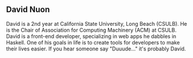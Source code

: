 ## David Nuon

David is a 2nd year at California State University, Long Beach (CSULB). He is the Chair of Association for Computing Machinery (ACM) at CSULB. David is a front-end developer, specializing in web apps he dabbles in Haskell. One of his goals in life is to create tools for developers to make their lives easier. If you hear someone say "Duuude..." it's probably David.